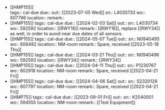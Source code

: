 - [[HMP155]]  
  tags:: cal-due
  due::
  out:: [[2023-07-05 Wed]] 
  sn:: L4030733
  wo:: 607796
  location:: 
  remark::
- [[HMP155]] 
  tags:: cal-due
  due:: [[2024-02-03 Sat]]
  out::
  sn:: L4030734
  wo:: 592592
  location:: [[RWY16]] 
  remark:: [[RWY16]], replace  [[RWY34]] as well, in order to avoid near due dates of all sensors.
- [[HMP155]] 
  tags:: cal-due
  due:: [[2024-05-07 Tue]] 
  out:: 
  sn:: N0940495
  wo:: 606482
  location:: NM-room
  remark:: Spare, received [[2023-05-18 Thu]]
- [[HMP155]] 
  tags:: cal-due
  due:: [[2024-03-21 Thu]] 
  out::
  sn:: N0940496
  wo:: 592593
  location:: [[RWY34]]
  remark:: [[RWY34]]
- [[HMP155]] 
  tags:: cal-due
  due:: [[2024-04-11 Thu]]
  out:: 
  sn:: P1230767
  wo:: 602918
  location:: NM-room
  remark:: Spare, received [[2023-04-21 Fri]]
- [[HMP155]] 
  tags:: cal-due
  due:: [[2024-04-06 Sat]]
  out:: 
  sn:: S2320126
  wo:: 607797
  location:: NM-room
  remark:: Spare, received [[2023-04-21 Fri]]
- [[HMP75]] 
  tags:: cal-due
  due:: [[2023-09-01 Fri]]
  out::
  sn:: K2540001
  wo:: 594555
  location:: NM-room
  remark:: [[Test Equipment]]
